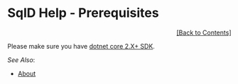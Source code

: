 ﻿# SqlD Help - Prerequisites

<div align="right">
	<a href="https://github.com/RealOrko/sql-d/blob/master/docs/_.md#sqld-help---contents">[Back to Contents]</a>
</div>

Please make sure you have [dotnet core 2.X+ SDK](https://dotnet.microsoft.com/download).

 *See Also*:

  - [About](https://github.com/RealOrko/sql-d/blob/master/docs/about.md)
 